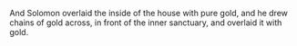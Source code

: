 And Solomon overlaid the inside of the house with pure gold, and he drew chains of gold across, in front of the inner sanctuary, and overlaid it with gold.

